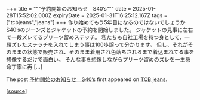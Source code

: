 +++
title = """予約開始のお知らせ　S40’s"""
date = 2025-01-28T15:52:02.000Z
expiryDate = 2025-01-31T16:25:12.167Z
tags = ["tcbjeans","jeans"]
+++
作り始めてもう5年目になるのではないでしょうか S40’sのジーンズとジャケットの予約を開始しました。 ジャケットの見事に左右で一段ズレてるプリーツ留めステッチ。 私たちも自社工場を持つ身として、一段ズレたステッチを入れてしまう事は100歩譲って分かります。 但し、それがそのままの状態で販売され、そのまま着用され色落ちされるまで着込まれてる事を想像するだけで面白い。 そんな事を想像しながらプリーツ留めのズレを一生懸命丁寧に再 \[…\]

The post [予約開始のお知らせ　S40’s](http://tcbjeans.com/2025/01/29/51013) first appeared on [TCB jeans](http://tcbjeans.com).

[[source]](http://tcbjeans.com/2025/01/29/51013)

